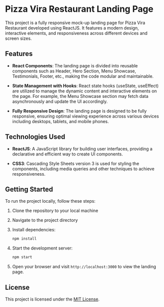 # Pizza Vira Restaurant Landing Page

This project is a fully responsive mock-up landing page for Pizza Vira Restaurant developed using ReactJS. It features a modern design, interactive elements, and responsiveness across different devices and screen sizes.

## Features

- **React Components**: The landing page is divided into reusable components such as Header, Hero Section, Menu Showcase, Testimonials, Footer, etc., making the code modular and maintainable.

- **State Management with Hooks**: React state hooks (useState, useEffect) are utilized to manage the dynamic content and interactive elements on the page. For example, the Menu Showcase section may fetch data asynchronously and update the UI accordingly.

- **Fully Responsive Design**: The landing page is designed to be fully responsive, ensuring optimal viewing experience across various devices including desktops, tablets, and mobile phones.

## Technologies Used

- **ReactJS**: A JavaScript library for building user interfaces, providing a declarative and efficient way to create UI components.

- **CSS3**: Cascading Style Sheets version 3 is used for styling the components, including media queries and other techniques to achieve responsiveness.

## Getting Started

To run the project locally, follow these steps:

1. Clone the repository to your local machine

2. Navigate to the project directory

3. Install dependencies:

    ```bash
    npm install
    ```

4. Start the development server:

    ```bash
    npm start
    ```

5. Open your browser and visit `http://localhost:3000` to view the landing page.

## License

This project is licensed under the [MIT License](LICENSE).

